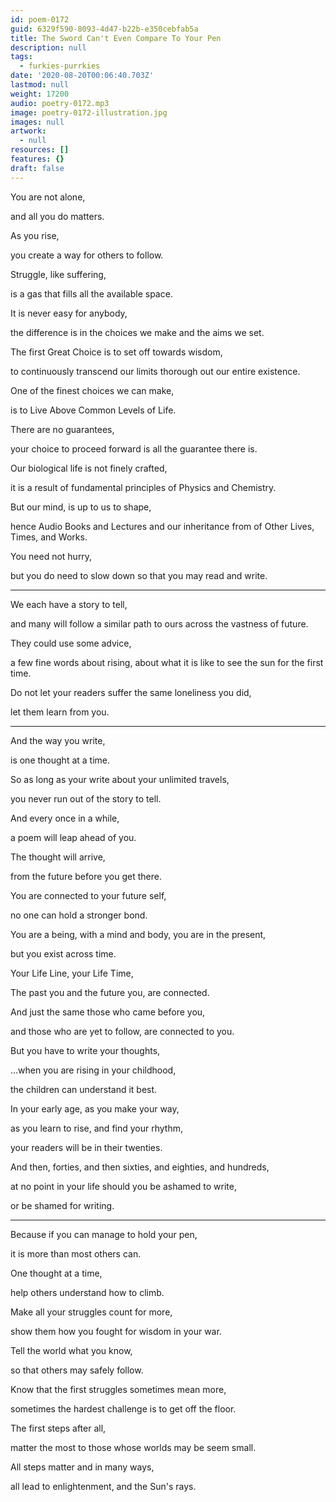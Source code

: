 ```yaml
---
id: poem-0172
guid: 6329f590-8093-4d47-b22b-e350cebfab5a
title: The Sword Can't Even Compare To Your Pen
description: null
tags:
  - furkies-purrkies
date: '2020-08-20T00:06:40.703Z'
lastmod: null
weight: 17200
audio: poetry-0172.mp3
image: poetry-0172-illustration.jpg
images: null
artwork:
  - null
resources: []
features: {}
draft: false
---
```


You are not alone,

and all you do matters.

As you rise,

you create a way for others to follow.

Struggle, like suffering,

is a gas that fills all the available space.

It is never easy for anybody,

the difference is in the choices we make and the aims we set.

The first Great Choice is to set off towards wisdom,

to continuously transcend our limits thorough out our entire existence.

One of the finest choices we can make,

is to Live Above Common Levels of Life.

There are no guarantees,

your choice to proceed forward is all the guarantee there is.

Our biological life is not finely crafted,

it is a result of fundamental principles of Physics and Chemistry.

But our mind, is up to us to shape,

hence Audio Books and Lectures and our inheritance from of Other Lives, Times, and Works.

You need not hurry,

but you do need to slow down so that you may read and write.

---

We each have a story to tell,

and many will follow a similar path to ours across the vastness of future.

They could use some advice,

a few fine words about rising, about what it is like to see the sun for the first time.

Do not let your readers suffer the same loneliness you did,

let them learn from you.

---

And the way you write,

is one thought at a time.

So as long as your write about your unlimited travels,

you never run out of the story to tell.

And every once in a while,

a poem will leap ahead of you.

The thought will arrive,

from the future before you get there.

You are connected to your future self,

no one can hold a stronger bond.

You are a being, with a mind and body, you are in the present,

but you exist across time.

Your Life Line, your Life Time,

The past you and the future you, are connected.

And just the same those who came before you,

and those who are yet to follow, are connected to you.

But you have to write your thoughts,

...when you are rising in your childhood,

the children can understand it best.

In your early age, as you make your way,

as you learn to rise, and find your rhythm,

your readers will be in their twenties.

And then, forties, and then sixties, and eighties, and hundreds,

at no point in your life should you be ashamed to write,

or be shamed for writing.

---

Because if you can manage to hold your pen,

it is more than most others can.

One thought at a time,

help others understand how to climb.

Make all your struggles count for more,

show them how you fought for wisdom in your war.

Tell the world what you know,

so that others may safely follow.

Know that the first struggles sometimes mean more,

sometimes the hardest challenge is to get off the floor.

The first steps after all,

matter the most to those whose worlds may be seem small.

All steps matter and in many ways,

all lead to enlightenment, and the Sun's rays.
